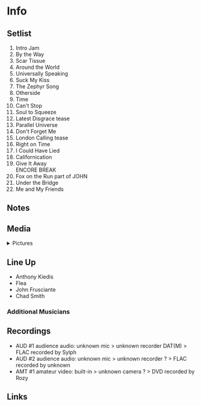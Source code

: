 # Info

## Setlist

1. Intro Jam
2. By the Way
3. Scar Tissue
4. Around the World
5. Universally Speaking
6. Suck My Kiss
7. The Zephyr Song
8. Otherside
9. Time
10. Can't Stop
11. Soul to Squeeze
12. Latest Disgrace tease
13. Parallel Universe
14. Don't Forget Me
15. London Calling tease
16. Right on Time
17. I Could Have Lied
18. Californication
19. Give It Away
<br> ENCORE BREAK
20. Fox on the Run part of JOHN
21. Under the Bridge
22. Me and My Friends

## Notes

## Media 

<details>
  <summary>Pictures</summary>
  <!--<img alt="Setlist" title="Setlist" src="_.jpg" height="200" />
  <img alt="Ticket" title="Ticket" src="_.jpg" height="200" />
  <img alt="Flyer" title="Flyer" src="_.jpg" height="200" />
  <img alt="Clipping" title="Clipping" src="_.jpg" height="200" />-->
</details>

## Line Up

* Anthony Kiedis
* Flea
* John Frusciante
* Chad Smith

### Additional Musicians

## Recordings

* AUD #1 audience audio: unknown mic > unknown recorder DAT(M) > FLAC recorded by Sylph
* AUD #2 audience audio: unknown mic > unknown recorder ? > FLAC recorded by unknown  
* AMT #1 amateur video: built-in > unknown camera ? > DVD recorded by Rozy

## Links
